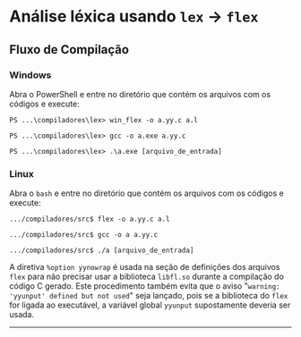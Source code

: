 # Análise léxica usando `lex` &#8594; `flex`

## Fluxo de Compilação

### Windows

Abra o PowerShell e entre no diretório que contém os arquivos com os códigos e execute:

```
PS ...\compiladores\lex> win_flex -o a.yy.c a.l

PS ...\compiladores\lex> gcc -o a.exe a.yy.c

PS ...\compiladores\lex> .\a.exe [arquivo_de_entrada]
```

### Linux

Abra o `bash` e entre no diretório que contém os arquivos com os códigos e execute:

```
.../compiladores/src$ flex -o a.yy.c a.l

.../compiladores/src$ gcc -o a a.yy.c

.../compiladores/src$ ./a [arquivo_de_entrada]
```

A diretiva `%option yynowrap` é usada na seção de definições dos
arquivos `flex` para não precisar usar a biblioteca `libfl.so` durante
a compilação do código C gerado. Este procedimento também evita que o
aviso "`warning: 'yyunput' defined but not used`" seja lançado, pois se
a biblioteca do `flex` for ligada ao executável, a variável global
`yyunput` supostamente deveria ser usada.

---
